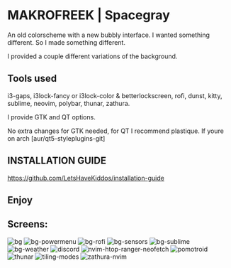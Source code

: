 MAKROFREEK | Spacegray
===========================
An old colorscheme with a new bubbly interface. I wanted something different. So I made something different.

I provided a couple different variations of the background.

## Tools used
i3-gaps, i3lock-fancy or i3lock-color & betterlockscreen, rofi, dunst, kitty, sublime, neovim, polybar, thunar, zathura.

I provide GTK and QT options.

No extra changes for GTK needed, for QT I recommend plastique. If youre on arch [aur/qt5-styleplugins-git]


## INSTALLATION GUIDE
https://github.com/LetsHaveKiddos/installation-guide


## Enjoy

## Screens:

![bg](https://user-images.githubusercontent.com/84992148/128444135-6b7d5364-847a-432b-879a-bcf46ec28350.png)
![bg-powermenu](https://user-images.githubusercontent.com/84992148/128444141-27dc79c8-186f-4ac8-b452-a5c13b362253.png)
![bg-rofi](https://user-images.githubusercontent.com/84992148/128444146-ec4d0227-3097-4e20-96ec-56c9010506a8.png)
![bg-sensors](https://user-images.githubusercontent.com/84992148/128444152-6ee26e5f-b684-4297-b798-90ffb7d53ad9.png)
![bg-sublime](https://user-images.githubusercontent.com/84992148/128444158-c6a0de40-4523-4ac6-935b-e1d5309158e2.png)
![bg-weather](https://user-images.githubusercontent.com/84992148/128444159-b323c29d-2515-4cb2-abfa-8fe622e0e385.png)
![discord](https://user-images.githubusercontent.com/84992148/128444165-6f5074bd-27ae-4eae-933f-2901a2b37cc2.png)
![nvim-htop-ranger-neofetch](https://user-images.githubusercontent.com/84992148/128444168-d7d0cc46-5823-4fae-aa5e-ec6050248fbf.png)
![pomotroid](https://user-images.githubusercontent.com/84992148/128444170-f4470ff6-e981-49b1-b453-5751f045d767.png)
![thunar](https://user-images.githubusercontent.com/84992148/128444171-0b70d7ff-8570-45c8-abe1-e97af5863e48.png)
![tiling-modes](https://user-images.githubusercontent.com/84992148/128444172-a033a65a-697e-43e5-a202-fb35bd7d0518.png)
![zathura-nvim](https://user-images.githubusercontent.com/84992148/128444173-6caf31f8-396f-4304-aed4-fb8af44340e2.png)


